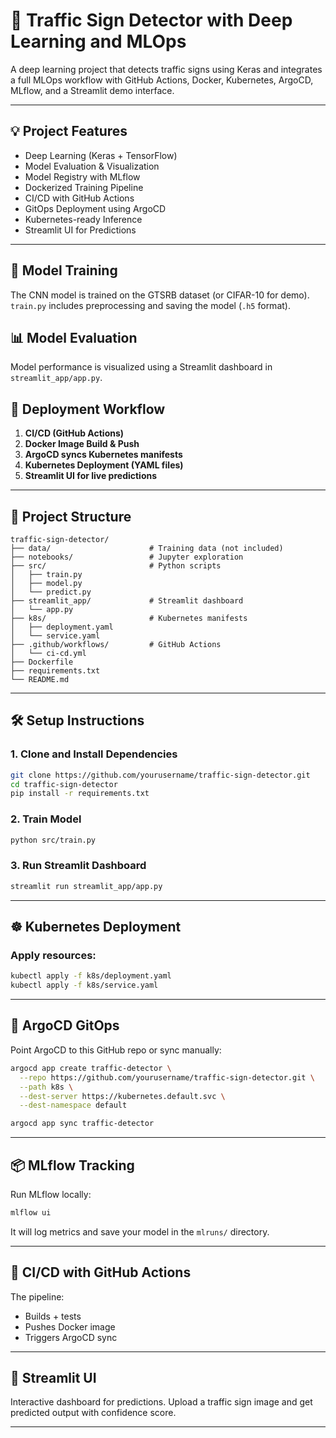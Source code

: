 # 🚦 Traffic Sign Detector with Deep Learning and MLOps

A deep learning project that detects traffic signs using Keras and integrates a full MLOps workflow with GitHub Actions, Docker, Kubernetes, ArgoCD, MLflow, and a Streamlit demo interface.

---

## 💡 Project Features

- Deep Learning (Keras + TensorFlow)
- Model Evaluation & Visualization
- Model Registry with MLflow
- Dockerized Training Pipeline
- CI/CD with GitHub Actions
- GitOps Deployment using ArgoCD
- Kubernetes-ready Inference
- Streamlit UI for Predictions

---

## 🧠 Model Training

The CNN model is trained on the GTSRB dataset (or CIFAR-10 for demo). `train.py` includes preprocessing and saving the model (`.h5` format).

## 📊 Model Evaluation

Model performance is visualized using a Streamlit dashboard in `streamlit_app/app.py`.

## 🚀 Deployment Workflow

1. **CI/CD (GitHub Actions)**
2. **Docker Image Build & Push**
3. **ArgoCD syncs Kubernetes manifests**
4. **Kubernetes Deployment (YAML files)**
5. **Streamlit UI for live predictions**

---

## 📁 Project Structure

```
traffic-sign-detector/
├── data/                      # Training data (not included)
├── notebooks/                 # Jupyter exploration
├── src/                       # Python scripts
│   ├── train.py
│   ├── model.py
│   └── predict.py
├── streamlit_app/             # Streamlit dashboard
│   └── app.py
├── k8s/                       # Kubernetes manifests
│   ├── deployment.yaml
│   └── service.yaml
├── .github/workflows/         # GitHub Actions
│   └── ci-cd.yml
├── Dockerfile
├── requirements.txt
└── README.md
```

---

## 🛠️ Setup Instructions

### 1. Clone and Install Dependencies
```bash
git clone https://github.com/yourusername/traffic-sign-detector.git
cd traffic-sign-detector
pip install -r requirements.txt
```

### 2. Train Model
```bash
python src/train.py
```

### 3. Run Streamlit Dashboard
```bash
streamlit run streamlit_app/app.py
```

---

## ☸️ Kubernetes Deployment

### Apply resources:
```bash
kubectl apply -f k8s/deployment.yaml
kubectl apply -f k8s/service.yaml
```

---

## 🔁 ArgoCD GitOps

Point ArgoCD to this GitHub repo or sync manually:
```bash
argocd app create traffic-detector \
  --repo https://github.com/yourusername/traffic-sign-detector.git \
  --path k8s \
  --dest-server https://kubernetes.default.svc \
  --dest-namespace default

argocd app sync traffic-detector
```

---

## 📦 MLflow Tracking

Run MLflow locally:
```bash
mlflow ui
```

It will log metrics and save your model in the `mlruns/` directory.

---

## 🧪 CI/CD with GitHub Actions

The pipeline:
- Builds + tests
- Pushes Docker image
- Triggers ArgoCD sync

---

## 🎨 Streamlit UI

Interactive dashboard for predictions. Upload a traffic sign image and get predicted output with confidence score.

---

